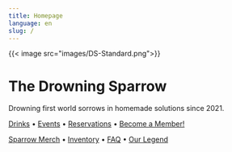 ```yaml
---
title: Homepage
language: en
slug: /
---
```



{{< image src="images/DS-Standard.png">}}

# The Drowning Sparrow 

Drowning first world sorrows in homemade solutions since 2021.

[Drinks](drink/) &bull; [Events](event/) &bull; [Reservations](reservations/) &bull; [Become a Member!](members/)

[Sparrow Merch](merch/) &bull; [Inventory](inventory/) &bull; [FAQ](faq/) &bull; [Our Legend](about/)
